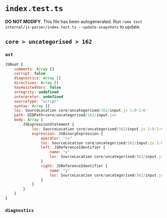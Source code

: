 # `index.test.ts`

**DO NOT MODIFY**. This file has been autogenerated. Run `rome test internal/js-parser/index.test.ts --update-snapshots` to update.

## `core > uncategorised > 162`

### `ast`

```javascript
JSRoot {
	comments: Array []
	corrupt: false
	diagnostics: Array []
	directives: Array []
	hasHoistedVars: false
	integrity: undefined
	interpreter: undefined
	sourceType: "script"
	syntax: Array []
	loc: SourceLocation core/uncategorised/162/input.js 1:0-1:6
	path: UIDPath<core/uncategorised/162/input.js>
	body: Array [
		JSExpressionStatement {
			loc: SourceLocation core/uncategorised/162/input.js 1:0-1:6
			expression: JSBinaryExpression {
				operator: ">="
				loc: SourceLocation core/uncategorised/162/input.js 1:0-1:6
				left: JSReferenceIdentifier {
					name: "x"
					loc: SourceLocation core/uncategorised/162/input.js 1:0-1:1 (x)
				}
				right: JSReferenceIdentifier {
					name: "y"
					loc: SourceLocation core/uncategorised/162/input.js 1:5-1:6 (y)
				}
			}
		}
	]
}
```

### `diagnostics`

```

```
